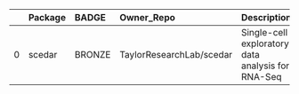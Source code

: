 |    | Package   | BADGE   | Owner_Repo               | Description                                       | Workflow_Run_Date    | date_created         | last_commit          |   forks |   watchers |   stars | homepage_url   | has_wiki   |   open_issues | has_downloads   |    Run_ID |   Pylint_score |   Pytest_score | Pip   | Pip_url                          | License   | Build   | Linux   | Mac   | Windows   | Linux_versions   | Mac_versions   | Windows_versions   | contributor_names                                             | contributor_url                                        |   num_contributors | Github_event_name   |   Num_Issues |   Num_Open_Issues |   Average_Response_Time |
|---:|:----------|:--------|:-------------------------|:--------------------------------------------------|:---------------------|:---------------------|:---------------------|--------:|-----------:|--------:|:---------------|:-----------|--------------:|:----------------|----------:|---------------:|---------------:|:------|:---------------------------------|:----------|:--------|:--------|:------|:----------|:-----------------|:---------------|:-------------------|:--------------------------------------------------------------|:-------------------------------------------------------|-------------------:|:--------------------|-------------:|------------------:|------------------------:|
|  0 | scedar    | BRONZE  | TaylorResearchLab/scedar | Single-cell exploratory data analysis for RNA-Seq | 2020-12-21T15:50:29Z | 2018-03-17T05:22:56Z | 2020-11-05T16:41:14Z |       9 |          4 |      26 |                | True       |             1 | True            | 436104889 |           6.94 |              1 | True  | https://pypi.org/project/scedar/ | True      | True    | 3.6,3.7 |       |           | ubuntu-latest    |                |                    | ['https://github.com/logstar', 'https://github.com/benstear'] | https://github.com/logstar https://github.com/benstear |                  2 | repository_dispatch |           23 |                23 |                   43.87 |